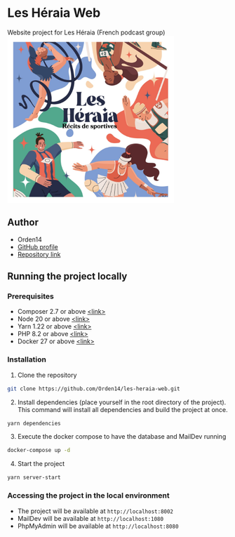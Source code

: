# Les Héraia Web

Website project for Les Héraia (French podcast group)
<br/>
<img src="/public/images/logo/lesheraia_large.jpg" alt="lesheraia" height="380">

## Author
- Orden14  
- [GitHub profile](https://github.com/Orden14)
- [Repository link](https://github.com/Orden14/les-heraia-web)


## Running the project locally

### Prerequisites
- Composer 2.7 or above [\<link\>](https://getcomposer.org/doc/00-intro.md)
- Node 20 or above [\<link\>](https://nodejs.org/en/download/)
- Yarn 1.22 or above [\<link\>](https://yarnpkg.com/getting-started/install)
- PHP 8.2 or above [\<link\>](https://www.php.net/downloads)
- Docker 27 or above [\<link\>](https://docs.docker.com/get-docker/)

### Installation
1. Clone the repository
```bash
git clone https://github.com/Orden14/les-heraia-web.git
```
2. Install dependencies (place yourself in the root directory of the project). This command will install all dependencies and build the project at once.
```bash
yarn dependencies
```
3. Execute the docker compose to have the database and MailDev running
```bash
docker-compose up -d
```
4. Start the project
```bash
yarn server-start
```

### Accessing the project in the local environment
- The project will be available at `http://localhost:8002`
- MailDev will be available at `http://localhost:1080`
- PhpMyAdmin will be available at `http://localhost:8080`
